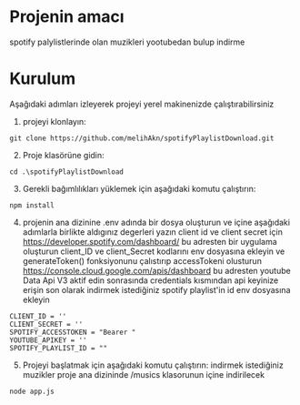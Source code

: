 # Projenin amacı

spotify palylistlerinde olan muzikleri yootubedan bulup indirme

# Kurulum 

Aşağıdaki adımları izleyerek projeyi yerel makinenizde çalıştırabilirsiniz
1. projeyi klonlayın:
```shell
git clone https://github.com/melihAkn/spotifyPlaylistDownload.git
```

2. Proje klasörüne gidin:

```shell
cd .\spotifyPlaylistDownload
```

3. Gerekli bağımlılıkları yüklemek için aşağıdaki komutu çalıştırın:

```shell
npm install
```
4. projenin ana dizinine .env adında bir dosya oluşturun ve içine aşağıdaki adımlarla birlikte aldıgınız degerleri yazın
client id ve client secret için https://developer.spotify.com/dashboard/ bu adresten bir uygulama oluşturun
client_ID ve client_Secret kodlarını env dosyasına ekleyin ve generateToken() fonksiyonunu çalıstırıp accessTokeni olusturun
https://console.cloud.google.com/apis/dashboard bu adresten youtube Data Api V3 aktif edin sonrasında credentials kısmından api keyinize erişin
son olarak indirmek istediğiniz spotify playlist'in id env dosyasına ekleyin
```shell
CLIENT_ID = ''
CLIENT_SECRET = ''
SPOTIFY_ACCESSTOKEN = "Bearer "
YOUTUBE_APIKEY = ''
SPOTIFY_PLAYLIST_ID = ""
```

5. Projeyi başlatmak için aşağıdaki komutu çalıştırın:
indirmek istediğiniz muzikler proje ana dizininde /musics klasorunun içine indirilecek

```shell
node app.js
```